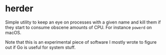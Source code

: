 # herder

Simple utility to keep an eye on processes with a given name and kill
them if they start to consume obscene amounts of CPU.  For instance
`powerd` on macOS.

Note that this is an experimental piece of software I mostly wrote to
figure out if Go is useful for system stuff.

